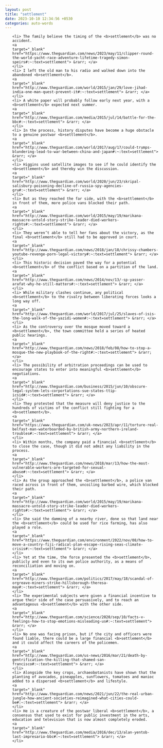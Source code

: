 ```yaml
---
layout: post
title: "settlement"
date: 2023-10-10 12:34:56 +0530
categories: auto-words
---
```

<ol>

    <li> The family believe the timing of the <b>settlement</b> was no accident.
    <a 
    target="_blank" 
    href="https://www.theguardian.com/news/2023/may/11/clipper-round-the-world-yacht-race-adventure-lifetime-tragedy-simon-speirs#:~:text=settlement"> &rarr; </a>
    </li>
    <li> I left the old man to his radio and walked down into the abandoned <b>settlement</b>.
    <a 
    target="_blank" 
    href="http://www.theguardian.com/world/2015/jan/29/love-jihad-india-one-man-quest-prevent-it#:~:text=settlement"> &rarr; </a>
    </li>
    <li> A white paper will probably follow early next year, with a <b>settlement</b> expected next summer.
    <a 
    target="_blank" 
    href="http://www.theguardian.com/media/2015/jul/14/battle-for-the-bbc#:~:text=settlement"> &rarr; </a>
    </li>
    <li> In the process, history disputes have become a huge obstacle to a genuine postwar <b>settlement</b>.
    <a 
    target="_blank" 
    href="http://www.theguardian.com/world/2017/aug/17/could-trumps-blundering-lead-to-war-between-china-and-japan#:~:text=settlement"> &rarr; </a>
    </li>
    <li> Higgins used satellite images to see if he could identify the <b>settlement</b> and thereby win the discussion.
    <a 
    target="_blank" 
    href="http://www.theguardian.com/world/2020/jun/23/skripal-salisbury-poisoning-decline-of-russia-spy-agencies-gru#:~:text=settlement"> &rarr; </a>
    </li>
    <li> But as they reached the far side, with the <b>settlement</b> in front of them, more police vans blocked their path.
    <a 
    target="_blank" 
    href="http://www.theguardian.com/world/2015/may/19/marikana-massacre-untold-story-strike-leader-died-workers-rights#:~:text=settlement"> &rarr; </a>
    </li>
    <li> They weren’t able to tell her fans about the victory, as the final <b>settlement</b> still had to be approved in court.
    <a 
    target="_blank" 
    href="http://www.theguardian.com/news/2018/jan/18/chrissy-chambers-youtube-revenge-porn-legal-victory#:~:text=settlement"> &rarr; </a>
    </li>
    <li> This historic decision paved the way for a potential <b>settlement</b> of the conflict based on a partition of the land.
    <a 
    target="_blank" 
    href="http://www.theguardian.com/news/2014/nov/13/-sp-yasser-arafat-why-he-still-matters#:~:text=settlement"> &rarr; </a>
    </li>
    <li> While military clashes continue, any political <b>settlement</b> to the rivalry between liberating forces looks a long way off.
    <a 
    target="_blank" 
    href="http://www.theguardian.com/world/2017/jul/25/slaves-of-isis-the-long-walk-of-the-yazidi-women#:~:text=settlement"> &rarr; </a>
    </li>
    <li> As the controversy over the mosque moved toward a <b>settlement</b>, the town committee held a series of heated public hearings.
    <a 
    target="_blank" 
    href="http://www.theguardian.com/news/2018/feb/08/how-to-stop-a-mosque-the-new-playbook-of-the-right#:~:text=settlement"> &rarr; </a>
    </li>
    <li> The possibility of arbitration proceedings can be used to encourage states to enter into meaningful <b>settlement</b> negotiations.
    <a 
    target="_blank" 
    href="http://www.theguardian.com/business/2015/jun/10/obscure-legal-system-lets-corportations-sue-states-ttip-icsid#:~:text=settlement"> &rarr; </a>
    </li>
    <li> They protested that the measure will deny justice to the hundreds of victims of the conflict still fighting for a <b>settlement</b>.
    <a 
    target="_blank" 
    href="https://www.theguardian.com/uk-news/2023/apr/11/torture-real-belfast-man-waterboarded-by-british-army-northern-ireland-troubles#:~:text=settlement"> &rarr; </a>
    </li>
    <li> Within months, the company paid a financial <b>settlement</b> to close the case, though it did not admit any liability in the process.
    <a 
    target="_blank" 
    href="http://www.theguardian.com/news/2018/mar/13/how-the-most-vulnerable-workers-are-targeted-for-sexual-abuse#:~:text=settlement"> &rarr; </a>
    </li>
    <li> As the group approached the <b>settlement</b>, a police van raced across in front of them, uncoiling barbed wire, which blocked their path.
    <a 
    target="_blank" 
    href="http://www.theguardian.com/world/2015/may/19/marikana-massacre-untold-story-strike-leader-died-workers-rights#:~:text=settlement"> &rarr; </a>
    </li>
    <li> She said the damming of a nearby river, done so that land near the <b>settlement</b> could be used for rice farming, has also played a role.
    <a 
    target="_blank" 
    href="https://www.theguardian.com/environment/2022/nov/08/how-to-move-a-country-fiji-radical-plan-escape-rising-seas-climate-crisis#:~:text=settlement"> &rarr; </a>
    </li>
    <li> Yet at the time, the force presented the <b>settlement</b>, publicly and even to its own police authority, as a means of reconciliation and moving on.
    <a 
    target="_blank" 
    href="http://www.theguardian.com/politics/2017/may/18/scandal-of-orgreave-miners-strike-hillsborough-theresa-may#:~:text=settlement"> &rarr; </a>
    </li>
    <li> The experimental subjects were given a financial incentive to argue their side of the case persuasively, and to reach an advantageous <b>settlement</b> with the other side.
    <a 
    target="_blank" 
    href="http://www.theguardian.com/science/2020/sep/10/facts-v-feelings-how-to-stop-emotions-misleading-us#:~:text=settlement"> &rarr; </a>
    </li>
    <li> No one was facing prison, but if the city and officers were found liable, there could be a large financial <b>settlement</b> and it could affect the careers of the policemen.
    <a 
    target="_blank" 
    href="http://www.theguardian.com/us-news/2016/mar/21/death-by-gentrification-the-killing-that-shamed-san-francisco#:~:text=settlement"> &rarr; </a>
    </li>
    <li> Alongside the key crops, archaeobotanists have shown that the planting of avocados, pineapples, sunflowers, tomatoes and manioc added to a dispersed <b>settlement</b> and lifestyle.
    <a 
    target="_blank" 
    href="http://www.theguardian.com/news/2021/jun/22/the-real-urban-jungle-how-ancient-societies-reimagined-what-cities-could-be#:~:text=settlement"> &rarr; </a>
    </li>
    <li> He is a creature of the postwar liberal <b>settlement</b>, a consensus that used to exist for public investment in the arts, education and television that is now almost completely eroded.
    <a 
    target="_blank" 
    href="http://www.theguardian.com/media/2016/dec/13/alan-yentob-last-impresario-bbc#:~:text=settlement"> &rarr; </a>
    </li>
